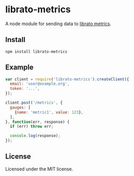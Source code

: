 # librato-metrics

A node module for sending data to [librato metrics][].

[librato metrics]: metrics.librato.com

## Install

```
npm install librato-metrics
```

## Example

```js
var client = require('librato-metrics').createClient({
  email: 'user@example.org',
  token: '...',
});

client.post('/metrics', {
  gauges: [
    {name: 'metric1', value: 123},
  ],
}, function(err, response) {
  if (err) throw err;

  console.log(response);
});
```

## License

Licensed under the MIT license.
